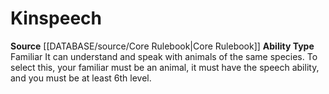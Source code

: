 ﻿---
ability_type: Familiar
id: '8'
name: Kinspeech
rarity: Common
source: '[[DATABASE/source/Core Rulebook|Core Rulebook]]'
type: Familiar Ability

---
# Kinspeech

**Source** [[DATABASE/source/Core Rulebook|Core Rulebook]] 
**Ability Type** Familiar
It can understand and speak with animals of the same species. To select this, your familiar must be an animal, it must have the speech ability, and you must be at least 6th level.